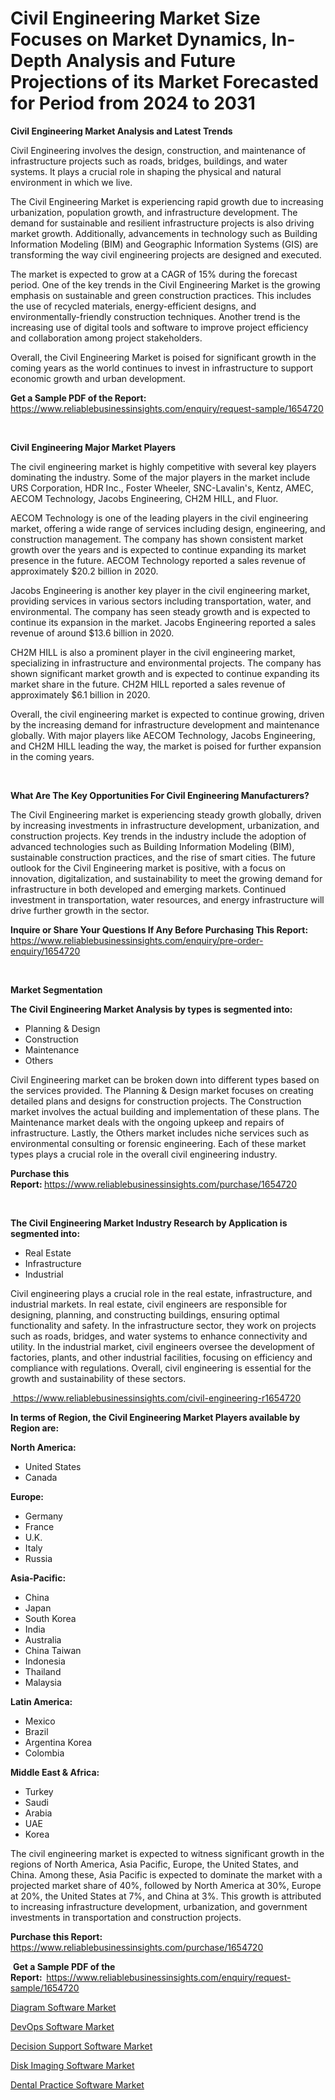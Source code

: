 <p><h1>Civil Engineering Market Size Focuses on Market Dynamics, In-Depth Analysis and Future Projections of its Market Forecasted for Period from 2024 to 2031</h1></p><p><strong>Civil Engineering Market Analysis and Latest Trends</strong></p>
<p><p>Civil Engineering involves the design, construction, and maintenance of infrastructure projects such as roads, bridges, buildings, and water systems. It plays a crucial role in shaping the physical and natural environment in which we live.</p><p>The Civil Engineering Market is experiencing rapid growth due to increasing urbanization, population growth, and infrastructure development. The demand for sustainable and resilient infrastructure projects is also driving market growth. Additionally, advancements in technology such as Building Information Modeling (BIM) and Geographic Information Systems (GIS) are transforming the way civil engineering projects are designed and executed.</p><p>The market is expected to grow at a CAGR of 15% during the forecast period. One of the key trends in the Civil Engineering Market is the growing emphasis on sustainable and green construction practices. This includes the use of recycled materials, energy-efficient designs, and environmentally-friendly construction techniques. Another trend is the increasing use of digital tools and software to improve project efficiency and collaboration among project stakeholders.</p><p>Overall, the Civil Engineering Market is poised for significant growth in the coming years as the world continues to invest in infrastructure to support economic growth and urban development.</p></p>
<p><strong>Get a Sample PDF of the Report:&nbsp;</strong> <a href="https://www.reliablebusinessinsights.com/enquiry/request-sample/1654720">https://www.reliablebusinessinsights.com/enquiry/request-sample/1654720</a></p>
<p>&nbsp;</p>
<p><strong>Civil Engineering Major Market Players</strong></p>
<p><p>The civil engineering market is highly competitive with several key players dominating the industry. Some of the major players in the market include URS Corporation, HDR Inc., Foster Wheeler, SNC-Lavalin's, Kentz, AMEC, AECOM Technology, Jacobs Engineering, CH2M HILL, and Fluor.</p><p>AECOM Technology is one of the leading players in the civil engineering market, offering a wide range of services including design, engineering, and construction management. The company has shown consistent market growth over the years and is expected to continue expanding its market presence in the future. AECOM Technology reported a sales revenue of approximately $20.2 billion in 2020.</p><p>Jacobs Engineering is another key player in the civil engineering market, providing services in various sectors including transportation, water, and environmental. The company has seen steady growth and is expected to continue its expansion in the market. Jacobs Engineering reported a sales revenue of around $13.6 billion in 2020.</p><p>CH2M HILL is also a prominent player in the civil engineering market, specializing in infrastructure and environmental projects. The company has shown significant market growth and is expected to continue expanding its market share in the future. CH2M HILL reported a sales revenue of approximately $6.1 billion in 2020.</p><p>Overall, the civil engineering market is expected to continue growing, driven by the increasing demand for infrastructure development and maintenance globally. With major players like AECOM Technology, Jacobs Engineering, and CH2M HILL leading the way, the market is poised for further expansion in the coming years.</p></p>
<p>&nbsp;</p>
<p><strong>What Are The Key Opportunities For Civil Engineering Manufacturers?</strong></p>
<p><p>The Civil Engineering market is experiencing steady growth globally, driven by increasing investments in infrastructure development, urbanization, and construction projects. Key trends in the industry include the adoption of advanced technologies such as Building Information Modeling (BIM), sustainable construction practices, and the rise of smart cities. The future outlook for the Civil Engineering market is positive, with a focus on innovation, digitalization, and sustainability to meet the growing demand for infrastructure in both developed and emerging markets. Continued investment in transportation, water resources, and energy infrastructure will drive further growth in the sector.</p></p>
<p><strong>Inquire or Share Your Questions If Any Before Purchasing This Report:</strong> <a href="https://www.reliablebusinessinsights.com/enquiry/pre-order-enquiry/1654720">https://www.reliablebusinessinsights.com/enquiry/pre-order-enquiry/1654720</a></p>
<p>&nbsp;</p>
<p><strong>Market Segmentation</strong></p>
<p><strong>The Civil Engineering Market Analysis by types is segmented into:</strong></p>
<p><ul><li>Planning & Design</li><li>Construction</li><li>Maintenance</li><li>Others</li></ul></p>
<p><p>Civil Engineering market can be broken down into different types based on the services provided. The Planning & Design market focuses on creating detailed plans and designs for construction projects. The Construction market involves the actual building and implementation of these plans. The Maintenance market deals with the ongoing upkeep and repairs of infrastructure. Lastly, the Others market includes niche services such as environmental consulting or forensic engineering. Each of these market types plays a crucial role in the overall civil engineering industry.</p></p>
<p><strong>Purchase this Report:&nbsp;</strong><a href="https://www.reliablebusinessinsights.com/purchase/1654720">https://www.reliablebusinessinsights.com/purchase/1654720</a></p>
<p>&nbsp;</p>
<p><strong>The Civil Engineering Market Industry Research by Application is segmented into:</strong></p>
<p><ul><li>Real Estate</li><li>Infrastructure</li><li>Industrial</li></ul></p>
<p><p>Civil engineering plays a crucial role in the real estate, infrastructure, and industrial markets. In real estate, civil engineers are responsible for designing, planning, and constructing buildings, ensuring optimal functionality and safety. In the infrastructure sector, they work on projects such as roads, bridges, and water systems to enhance connectivity and utility. In the industrial market, civil engineers oversee the development of factories, plants, and other industrial facilities, focusing on efficiency and compliance with regulations. Overall, civil engineering is essential for the growth and sustainability of these sectors.</p></p>
<p><a href="https://www.reliablebusinessinsights.com/civil-engineering-r1654720">&nbsp;https://www.reliablebusinessinsights.com/civil-engineering-r1654720</a></p>
<p><strong>In terms of Region, the Civil Engineering Market Players available by Region are:</strong></p>
<p>
    <p> <strong> North America: </strong>
        <ul>
            <li>United States</li>
            <li>Canada</li>
        </ul>
        </p> 
    <p> <strong> Europe: </strong>
        <ul>
            <li>Germany</li>
            <li>France</li>
            <li>U.K.</li>
            <li>Italy</li>
            <li>Russia</li>
        </ul>
        </p> 
    <p> <strong> Asia-Pacific: </strong>
        <ul>
            <li>China</li>
            <li>Japan</li>
            <li>South Korea</li>
            <li>India</li>
            <li>Australia</li>
            <li>China Taiwan</li>
            <li>Indonesia</li>
            <li>Thailand</li>
            <li>Malaysia</li>
        </ul>
        </p> 
    <p> <strong> Latin America: </strong>
        <ul>
            <li>Mexico</li>
            <li>Brazil</li>
            <li>Argentina Korea</li>
            <li>Colombia</li>
        </ul>
        </p> 
    <p> <strong> Middle East & Africa: </strong>
        <ul>
            <li>Turkey</li>
            <li>Saudi</li>
            <li>Arabia</li>
            <li>UAE</li>
            <li>Korea</li>
        </ul>
    </p>
    </p>
<p><p>The civil engineering market is expected to witness significant growth in the regions of North America, Asia Pacific, Europe, the United States, and China. Among these, Asia Pacific is expected to dominate the market with a projected market share of 40%, followed by North America at 30%, Europe at 20%, the United States at 7%, and China at 3%. This growth is attributed to increasing infrastructure development, urbanization, and government investments in transportation and construction projects.</p></p>
<p><strong>Purchase this Report: </strong><a href="https://www.reliablebusinessinsights.com/purchase/1654720">https://www.reliablebusinessinsights.com/purchase/1654720</a></p>
<p>&nbsp;<strong>Get a Sample PDF of the Report:&nbsp;&nbsp;</strong><a href="https://www.reliablebusinessinsights.com/enquiry/request-sample/1654720">https://www.reliablebusinessinsights.com/enquiry/request-sample/1654720</a></p>
<p><strong></strong></p>
<p><p><a href="https://github.com/mauripalmi/Market-Research-Report-List-4/blob/main/diagram-software-market.md">Diagram Software Market</a></p><p><a href="https://github.com/gulaimolin/Market-Research-Report-List-6/blob/main/devops-software-market.md">DevOps Software Market</a></p><p><a href="https://github.com/btwcqfvq34/Market-Research-Report-List-2/blob/main/decision-support-software-market.md">Decision Support Software Market</a></p><p><a href="https://github.com/nicoletavirag/Market-Research-Report-List-4/blob/main/disk-imaging-software-market.md">Disk Imaging Software Market</a></p><p><a href="https://github.com/RoccoManning/Market-Research-Report-List-6/blob/main/dental-practice-software-market.md">Dental Practice Software Market</a></p></p>